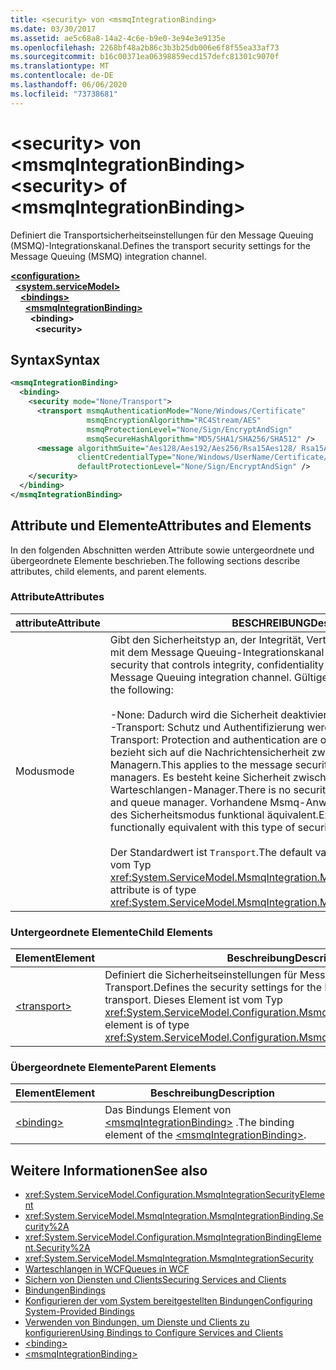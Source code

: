 ```yaml
---
title: <security> von <msmqIntegrationBinding>
ms.date: 03/30/2017
ms.assetid: ae5c68a8-14a2-4c6e-b9e0-3e94e3e9135e
ms.openlocfilehash: 2268bf48a2b86c3b3b25db006e6f8f55ea33af73
ms.sourcegitcommit: b16c00371ea06398859ecd157defc81301c9070f
ms.translationtype: MT
ms.contentlocale: de-DE
ms.lasthandoff: 06/06/2020
ms.locfileid: "73738681"
---
```

# <a name="security-of-msmqintegrationbinding"></a><span data-ttu-id="c99b4-102">\<security> von \<msmqIntegrationBinding></span><span class="sxs-lookup"><span data-stu-id="c99b4-102">\<security> of \<msmqIntegrationBinding></span></span>
<span data-ttu-id="c99b4-103">Definiert die Transportsicherheitseinstellungen für den Message Queuing (MSMQ)-Integrationskanal.</span><span class="sxs-lookup"><span data-stu-id="c99b4-103">Defines the transport security settings for the Message Queuing (MSMQ) integration channel.</span></span>  
  
[**\<configuration>**](../configuration-element.md)\
&nbsp;&nbsp;[**\<system.serviceModel>**](system-servicemodel.md)\
&nbsp;&nbsp;&nbsp;&nbsp;[**\<bindings>**](bindings.md)\
&nbsp;&nbsp;&nbsp;&nbsp;&nbsp;&nbsp;[**\<msmqIntegrationBinding>**](msmqintegrationbinding.md)\
&nbsp;&nbsp;&nbsp;&nbsp;&nbsp;&nbsp;&nbsp;&nbsp;**\<binding>**\
&nbsp;&nbsp;&nbsp;&nbsp;&nbsp;&nbsp;&nbsp;&nbsp;&nbsp;&nbsp;**\<security>**  
  
## <a name="syntax"></a><span data-ttu-id="c99b4-104">Syntax</span><span class="sxs-lookup"><span data-stu-id="c99b4-104">Syntax</span></span>  
  
```xml  
<msmqIntegrationBinding>
  <binding>
    <security mode="None/Transport">
      <transport msmqAuthenticationMode="None/Windows/Certificate"
                 msmqEncryptionAlgorithm="RC4Stream/AES"
                 msmqProtectionLevel="None/Sign/EncryptAndSign"
                 msmqSecureHashAlgorithm="MD5/SHA1/SHA256/SHA512" />
      <message algorithmSuite="Aes128/Aes192/Aes256/Rsa15Aes128/ Rsa15Aes256/TripleDes"
               clientCredentialType="None/Windows/UserName/Certificate/CardSpace"
               defaultProtectionLevel="None/Sign/EncryptAndSign" />
    </security>
  </binding>
</msmqIntegrationBinding>
```  
  
## <a name="attributes-and-elements"></a><span data-ttu-id="c99b4-105">Attribute und Elemente</span><span class="sxs-lookup"><span data-stu-id="c99b4-105">Attributes and Elements</span></span>  
 <span data-ttu-id="c99b4-106">In den folgenden Abschnitten werden Attribute sowie untergeordnete und übergeordnete Elemente beschrieben.</span><span class="sxs-lookup"><span data-stu-id="c99b4-106">The following sections describe attributes, child elements, and parent elements.</span></span>  
  
### <a name="attributes"></a><span data-ttu-id="c99b4-107">Attribute</span><span class="sxs-lookup"><span data-stu-id="c99b4-107">Attributes</span></span>  
  
|<span data-ttu-id="c99b4-108">attribute</span><span class="sxs-lookup"><span data-stu-id="c99b4-108">Attribute</span></span>|<span data-ttu-id="c99b4-109">BESCHREIBUNG</span><span class="sxs-lookup"><span data-stu-id="c99b4-109">Description</span></span>|  
|---------------|-----------------|  
|<span data-ttu-id="c99b4-110">Modus</span><span class="sxs-lookup"><span data-stu-id="c99b4-110">mode</span></span>|<span data-ttu-id="c99b4-111">Gibt den Sicherheitstyp an, der Integrität, Vertraulichkeit und Authentifizierung mit dem Message Queuing-Integrationskanal steuert.</span><span class="sxs-lookup"><span data-stu-id="c99b4-111">Specifies the type of security that controls integrity, confidentiality and authentication with the Message Queuing integration channel.</span></span> <span data-ttu-id="c99b4-112">Gültige Werte sind:</span><span class="sxs-lookup"><span data-stu-id="c99b4-112">Valid values include the following:</span></span><br /><br /> <span data-ttu-id="c99b4-113">-None: Dadurch wird die Sicherheit deaktiviert.</span><span class="sxs-lookup"><span data-stu-id="c99b4-113">-   None: This disables security.</span></span><br /><span data-ttu-id="c99b4-114">-Transport: Schutz und Authentifizierung werden vom Transport bereitgestellt.</span><span class="sxs-lookup"><span data-stu-id="c99b4-114">-   Transport: Protection and authentication are offered by the transport.</span></span> <span data-ttu-id="c99b4-115">Dies bezieht sich auf die Nachrichtensicherheit zwischen beiden Warteschlangen-Managern.</span><span class="sxs-lookup"><span data-stu-id="c99b4-115">This applies to the message security between the two queue managers.</span></span> <span data-ttu-id="c99b4-116">Es besteht keine Sicherheit zwischen der Anwendung und dem Warteschlangen-Manager.</span><span class="sxs-lookup"><span data-stu-id="c99b4-116">There is no security offered between the application and queue manager.</span></span> <span data-ttu-id="c99b4-117">Vorhandene Msmq-Anwendungen sind mit diesem Typ des Sicherheitsmodus funktional äquivalent.</span><span class="sxs-lookup"><span data-stu-id="c99b4-117">Existing Msmq applications are functionally equivalent with this type of security mode.</span></span><br /><br /> <span data-ttu-id="c99b4-118">Der Standardwert ist `Transport`.</span><span class="sxs-lookup"><span data-stu-id="c99b4-118">The default value is `Transport`.</span></span> <span data-ttu-id="c99b4-119">Dieses Attribut ist vom Typ <xref:System.ServiceModel.MsmqIntegration.MsmqIntegrationSecurityMode>.</span><span class="sxs-lookup"><span data-stu-id="c99b4-119">This attribute is of type <xref:System.ServiceModel.MsmqIntegration.MsmqIntegrationSecurityMode>.</span></span>|  
  
### <a name="child-elements"></a><span data-ttu-id="c99b4-120">Untergeordnete Elemente</span><span class="sxs-lookup"><span data-stu-id="c99b4-120">Child Elements</span></span>  
  
|<span data-ttu-id="c99b4-121">Element</span><span class="sxs-lookup"><span data-stu-id="c99b4-121">Element</span></span>|<span data-ttu-id="c99b4-122">Beschreibung</span><span class="sxs-lookup"><span data-stu-id="c99b4-122">Description</span></span>|  
|-------------|-----------------|  
|[\<transport>](transport-of-msmqintegrationbinding.md)|<span data-ttu-id="c99b4-123">Definiert die Sicherheitseinstellungen für Message Queuing-Integration und -Transport.</span><span class="sxs-lookup"><span data-stu-id="c99b4-123">Defines the security settings for the Message Queuing integration transport.</span></span> <span data-ttu-id="c99b4-124">Dieses Element ist vom Typ <xref:System.ServiceModel.Configuration.MsmqTransportSecurityElement>.</span><span class="sxs-lookup"><span data-stu-id="c99b4-124">This element is of type <xref:System.ServiceModel.Configuration.MsmqTransportSecurityElement>.</span></span>|  
  
### <a name="parent-elements"></a><span data-ttu-id="c99b4-125">Übergeordnete Elemente</span><span class="sxs-lookup"><span data-stu-id="c99b4-125">Parent Elements</span></span>  
  
|<span data-ttu-id="c99b4-126">Element</span><span class="sxs-lookup"><span data-stu-id="c99b4-126">Element</span></span>|<span data-ttu-id="c99b4-127">Beschreibung</span><span class="sxs-lookup"><span data-stu-id="c99b4-127">Description</span></span>|  
|-------------|-----------------|  
|[\<binding>](bindings.md)|<span data-ttu-id="c99b4-128">Das Bindungs Element von [\<msmqIntegrationBinding>](msmqintegrationbinding.md) .</span><span class="sxs-lookup"><span data-stu-id="c99b4-128">The binding element of the [\<msmqIntegrationBinding>](msmqintegrationbinding.md).</span></span>|  
  
## <a name="see-also"></a><span data-ttu-id="c99b4-129">Weitere Informationen</span><span class="sxs-lookup"><span data-stu-id="c99b4-129">See also</span></span>

- <xref:System.ServiceModel.Configuration.MsmqIntegrationSecurityElement>
- <xref:System.ServiceModel.MsmqIntegration.MsmqIntegrationBinding.Security%2A>
- <xref:System.ServiceModel.Configuration.MsmqIntegrationBindingElement.Security%2A>
- <xref:System.ServiceModel.MsmqIntegration.MsmqIntegrationSecurity>
- [<span data-ttu-id="c99b4-130">Warteschlangen in WCF</span><span class="sxs-lookup"><span data-stu-id="c99b4-130">Queues in WCF</span></span>](../../../wcf/feature-details/queues-in-wcf.md)
- [<span data-ttu-id="c99b4-131">Sichern von Diensten und Clients</span><span class="sxs-lookup"><span data-stu-id="c99b4-131">Securing Services and Clients</span></span>](../../../wcf/feature-details/securing-services-and-clients.md)
- [<span data-ttu-id="c99b4-132">Bindungen</span><span class="sxs-lookup"><span data-stu-id="c99b4-132">Bindings</span></span>](../../../wcf/bindings.md)
- [<span data-ttu-id="c99b4-133">Konfigurieren der vom System bereitgestellten Bindungen</span><span class="sxs-lookup"><span data-stu-id="c99b4-133">Configuring System-Provided Bindings</span></span>](../../../wcf/feature-details/configuring-system-provided-bindings.md)
- [<span data-ttu-id="c99b4-134">Verwenden von Bindungen, um Dienste und Clients zu konfigurieren</span><span class="sxs-lookup"><span data-stu-id="c99b4-134">Using Bindings to Configure Services and Clients</span></span>](../../../wcf/using-bindings-to-configure-services-and-clients.md)
- [\<binding>](bindings.md)
- [\<msmqIntegrationBinding>](msmqintegrationbinding.md)

